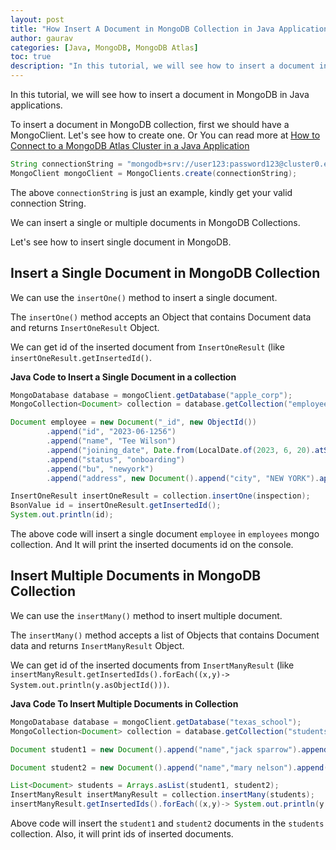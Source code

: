 ```yaml
---
layout: post  
title: "How Insert A Document in MongoDB Collection in Java Applications?"  
author: gaurav  
categories: [Java, MongoDB, MongoDB Atlas]  
toc: true
description: "In this tutorial, we will see how to insert a document in MongoDB in Java applications."
---
```


In this tutorial, we will see how to insert a document in MongoDB in Java applications.

To insert a document in MongoDB collection, first we should have a MongoClient. Let's see how to create one. Or You can read more at [How to Connect to a MongoDB Atlas Cluster in a Java Application](2023-10-19-connecting-to-mongodb-atlas-cluster-in-java-application)

```java
String connectionString = "mongodb+srv://user123:password123@cluster0.example.mongodb.net/?retryWrites=true&w=majority";
MongoClient mongoClient = MongoClients.create(connectionString);
```

The above `connectionString` is just an example, kindly get your valid connection String.

We can insert a single or multiple documents in MongoDB Collections.

Let's see how to insert single document in MongoDB.

## Insert a Single Document in MongoDB Collection

We can use the `insertOne()` method to insert a single document.

The `insertOne()` method accepts an Object that contains Document data and returns `InsertOneResult` Object.

We can get id of the inserted document from `InsertOneResult` (like  `insertOneResult.getInsertedId()`.

**Java Code to Insert a Single Document in a collection**

```java
MongoDatabase database = mongoClient.getDatabase("apple_corp");
MongoCollection<Document> collection = database.getCollection("employees");

Document employee = new Document("_id", new ObjectId())
        .append("id", "2023-06-1256")
        .append("name", "Tee Wilson")
        .append("joining_date", Date.from(LocalDate.of(2023, 6, 20).atStartOfDay(ZoneId.systemDefault()).toInstant()))
        .append("status", "onboarding")
        .append("bu", "newyork")
        .append("address", new Document().append("city", "NEW YORK").append("zip", 10022).append("street", "PARK AVENUE").append("number", 25626));

InsertOneResult insertOneResult = collection.insertOne(inspection);
BsonValue id = insertOneResult.getInsertedId();
System.out.println(id);
```

The above code will insert a single document `employee` in `employees` mongo collection. And It will print the inserted documents id on the console.

## Insert Multiple Documents in MongoDB Collection

We can use the `insertMany()` method to insert multiple document.

The `insertMany()` method accepts a list of Objects that contains Document data and returns `InsertManyResult` Object.

We can get id of the inserted documents from `InsertManyResult` (like  `insertManyResult.getInsertedIds().forEach((x,y)-> System.out.println(y.asObjectId()))`.

**Java Code To Insert Multiple Documents in Collection**

```java
MongoDatabase database = mongoClient.getDatabase("texas_school");
MongoCollection<Document> collection = database.getCollection("students");

Document student1 = new Document().append("name","jack sparrow").append("roll_number","202306NJ253").append("due",1256).append("status","checking");

Document student2 = new Document().append("name","mary nelson").append("roll_number","202306NJ073").append("due",25).append("status","ready");

List<Document> students = Arrays.asList(student1, student2);
InsertManyResult insertManyResult = collection.insertMany(students);
insertManyResult.getInsertedIds().forEach((x,y)-> System.out.println(y.asObjectId()));
```

Above code will insert the `student1` and `student2` documents in the `students` collection. Also, it will print  ids of inserted documents.
